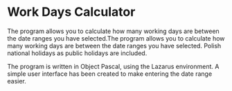 # Work Days Calculator

The program allows you to calculate how many working days are between the date ranges you have selected.The program allows you to calculate how many working days are between the date ranges you have selected.
Polish national holidays as public holidays are included.

The program is written in Object Pascal, using the Lazarus environment. A simple user interface has been created to make entering the date range easier.
